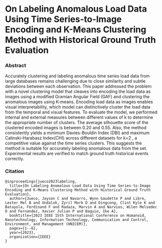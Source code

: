 # On Labeling Anomalous Load Data Using Time Series-to-Image Encoding and K-Means Clustering Method with Historical Ground Truth Evaluation

### **Abstract**

Accurately clustering and labeling anomalous time series load data from large databases remains challenging due to close similarity and subtle deviations between each observation. This paper addressed the problem with a novel clustering model that cleaves into encoding the load data as images using a modified Gramian Angular Field (GAF) and clustering the anomalous images using K-means. Encoding load data as images enables visual interpretability, which model can distinctively cluster the load data from the temporal and visual features. To evaluate the model, we performed internal and external measures between different values of k to determine the appropriate number of clusters. The average silhouette score of the clustered encoded images is between 0.20 and 0.55. Also, the method consistently yields a minimum Davies-Bouldin Index (DBI) and maximum Calinski-Harabasz Index(CHI) across different datasets for k=2 , a competitive value against the time series clusters. This suggests the method is suitable for accurately labeling anomalous data from the set. Experimental results are verified to match ground truth historical events correctly.

### **Citation**

```
@inproceedings{jueco2023labeling,
  title={On Labeling Anomalous Load Data Using Time Series-to-Image Encoding and K-Means Clustering Method with Historical Ground Truth Evaluation},
  author={Jueco, Jayson C and Navarro, Wynn Gaudette P and Libre, Lester Mel B and Undalok, Zyril Mark D and Dingcong, Clint Kyle K and Batayola, Ferdinand F and Radaza, Marvin A and Narvios, Wilen Melsedec O and Fernandez, Xavier Julian P and Baguio, Ike A},
  booktitle={2023 IEEE 15th International Conference on Humanoid, Nanotechnology, Information Technology, Communication and Control, Environment, and Management (HNICEM)},
  pages={1--6},
  year={2023},
  organization={IEEE}
}
```
